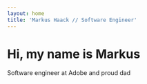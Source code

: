 ```yaml
---
layout: home
title: 'Markus Haack // Software Engineer'
---
```


# Hi, my name is Markus 

Software engineer at Adobe and proud dad
